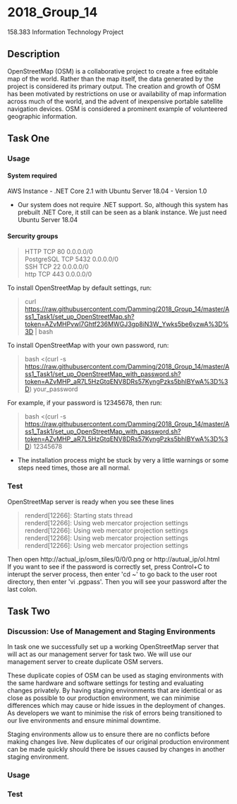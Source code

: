 # 2018_Group_14
158.383 Information Technology Project

## Description
OpenStreetMap (OSM) is a collaborative project to create a free editable map of the world. Rather than the map itself, the data generated by the project is considered its primary output. The creation and growth of OSM has been motivated by restrictions on use or availability of map information across much of the world, and the advent of inexpensive portable satellite navigation devices. OSM is considered a prominent example of volunteered geographic information.

## Task One

### Usage

#### System required
AWS Instance - .NET Core 2.1 with Ubuntu Server 18.04 - Version 1.0  
* Our system does not require .NET support. So, although this system has prebuilt .NET Core, it still can be seen as a blank instance. We just need Ubuntu Server 18.04

#### Sercurity groups
> HTTP 			TCP 	80 		0.0.0.0/0  
> PostgreSQL 	TCP		5432	0.0.0.0/0  
> SSH			TCP		22		0.0.0.0/0  
> http 			TCP		443		0.0.0.0/0  

To install OpenStreetMap by default settings, run:  
> curl https://raw.githubusercontent.com/Damming/2018_Group_14/master/Ass1_Task1/set_up_OpenStreetMap.sh?token=AZvMHPvwl7Ghtf236MWGJ3gp8iN3W_Ywks5be6vzwA%3D%3D | bash

To install OpenStreetMap with your own password, run:  
> bash <(curl -s https://raw.githubusercontent.com/Damming/2018_Group_14/master/Ass1_Task1/set_up_OpenStreetMap_with_password.sh?token=AZvMHP_aR7L5HzGtqENV8DRs57KyngPzks5bhIBYwA%3D%3D) your_password

For example, if your password is 12345678, then run:  
> bash <(curl -s https://raw.githubusercontent.com/Damming/2018_Group_14/master/Ass1_Task1/set_up_OpenStreetMap_with_password.sh?token=AZvMHP_aR7L5HzGtqENV8DRs57KyngPzks5bhIBYwA%3D%3D) 12345678

* The installation process might be stuck by very a little warnings or some steps need times, those are all normal.

### Test

OpenStreetMap server is ready when you see these lines  
> renderd[12266]: Starting stats thread  
> renderd[12266]: Using web mercator projection settings  
> renderd[12266]: Using web mercator projection settings  
> renderd[12266]: Using web mercator projection settings  
> renderd[12266]: Using web mercator projection settings  

Then open http://actual_ip/osm_tiles/0/0/0.png or http://autual_ip/ol.html  
If you want to see if the password is correctly set, press Control+C to interupt the server process, then enter 'cd ~' to go back to the user root directory, then enter 'vi .pgpass'. Then you will see your password after the last colon.


## Task Two

### Discussion: Use of Management and Staging Environments
In task one we successfully set up a working OpenStreetMap server that will act as our management server for task two. We will use our management server to create duplicate OSM servers.

These duplicate copies of OSM can be used as staging environments with the same hardware and software settings for testing and evaluating changes privately. By having staging environments that are identical or as close as possible to our production environment, we can minimise differences which may cause or hide issues in the deployment of changes. As developers we want to minimise the risk of errors being transitioned to our live environments and ensure minimal downtime. 

Staging environments allow us to ensure there are no conflicts before making changes live. New duplicates of our original production environment can be made quickly should there be issues caused by changes in another staging environment. 

### Usage

### Test
